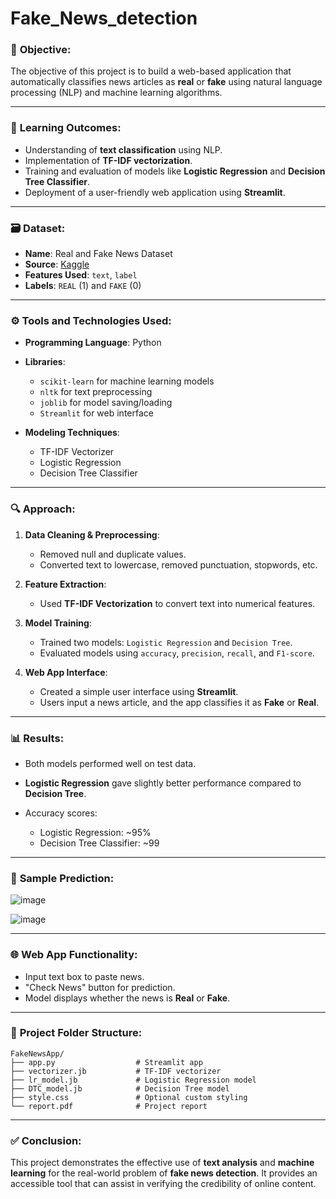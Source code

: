# Fake_News_detection

### 🧾 **Objective**:

The objective of this project is to build a web-based application that automatically classifies news articles as **real** or **fake** using natural language processing (NLP) and machine learning algorithms.

---

### 🧠 **Learning Outcomes**:

* Understanding of **text classification** using NLP.
* Implementation of **TF-IDF vectorization**.
* Training and evaluation of models like **Logistic Regression** and **Decision Tree Classifier**.
* Deployment of a user-friendly web application using **Streamlit**.

---

### 🗃️ **Dataset**:

* **Name**: Real and Fake News Dataset
* **Source**: [Kaggle](https://www.kaggle.com/datasets/clmentbisaillon/fake-and-real-news-dataset)
* **Features Used**: `text`, `label`
* **Labels**: `REAL` (1) and `FAKE` (0)

---

### ⚙️ **Tools and Technologies Used**:

* **Programming Language**: Python
* **Libraries**:

  * `scikit-learn` for machine learning models
  * `nltk` for text preprocessing
  * `joblib` for model saving/loading
  * `Streamlit` for web interface
* **Modeling Techniques**:

  * TF-IDF Vectorizer
  * Logistic Regression
  * Decision Tree Classifier

---

### 🔍 **Approach**:

1. **Data Cleaning & Preprocessing**:

   * Removed null and duplicate values.
   * Converted text to lowercase, removed punctuation, stopwords, etc.

2. **Feature Extraction**:

   * Used **TF-IDF Vectorization** to convert text into numerical features.

3. **Model Training**:

   * Trained two models: `Logistic Regression` and `Decision Tree`.
   * Evaluated models using `accuracy`, `precision`, `recall`, and `F1-score`.

4. **Web App Interface**:

   * Created a simple user interface using **Streamlit**.
   * Users input a news article, and the app classifies it as **Fake** or **Real**.

---

### 📊 **Results**:

* Both models performed well on test data.
* **Logistic Regression** gave slightly better performance compared to **Decision Tree**.
* Accuracy scores:

  * Logistic Regression: \~95%
  * Decision Tree Classifier: \~99

---

### 🧪 **Sample Prediction**:

![image](https://github.com/user-attachments/assets/44c1b7b3-27e7-4b89-a793-ad04ccdedd01)




![image](https://github.com/user-attachments/assets/cca280d8-46c6-4626-8d29-a9f5f5e5bd55)


---

### 🌐 **Web App Functionality**:

* Input text box to paste news.
* "Check News" button for prediction.
* Model displays whether the news is **Real** or **Fake**.

---

### 📁 **Project Folder Structure**:

```
FakeNewsApp/
├── app.py                  # Streamlit app
├── vectorizer.jb           # TF-IDF vectorizer
├── lr_model.jb             # Logistic Regression model
├── DTC_model.jb            # Decision Tree model
├── style.css               # Optional custom styling
└── report.pdf              # Project report
```

---

### ✅ **Conclusion**:

This project demonstrates the effective use of **text analysis** and **machine learning** for the real-world problem of **fake news detection**. It provides an accessible tool that can assist in verifying the credibility of online content.

